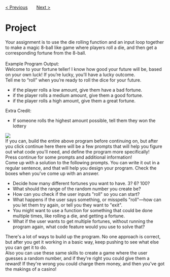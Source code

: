 <a href="/v4/Battle-Bots/Other-Abilities.md">&lt; Previous</a>
&nbsp;&nbsp;&nbsp;&nbsp;&nbsp;
<a href="/v4/Libraries/NumPy.md">Next &gt;</a>
<h1>Project</h1>
Your assignment is to use the die rolling function and an input loop together to make a magic 8-ball like game where players roll a die, and then get a corresponding fortune from the 8-ball.
<br><br>
Example Program Output:
<br>
Welcome to your fortune teller! I know how good your future will be, based on your own luck! If you’re lucky, you’ll have a lucky outcome. 
<br>
Tell me to “roll” when you’re ready to roll the dice for your future.
<ul>
  <li>if the player rolls a low amount, give them have a bad fortune.</li>
  <li>if the player rolls a medium amount, give them a good fortune.</li>
  <li>if the player rolls a high amount, give them a great fortune.</li>
</ul>
Extra Credit: 
<ul>
  <li>If someone rolls the highest amount possible, tell them they won the lottery</li>
</ul>
<img src="https://i.imgur.com/AKFqd3s.png">
<br>
If you can, build the entire above program before continuing on, but after you click continue here there will be a few prompts that will help you figure out what code you'll need, and define the program more specifically!
<br>
Press continue for some prompts and additional information!
<br>
Come up with a solution to the following prompts. You can write it out in a regular sentence, and that will help you design your program. Check the boxes when you've come up with an answer.
<ul>
  <li>Decide how many different fortunes you want to have. 3? 6? 100?</li>
  <li>What should the range of the random number you create be?</li>
  <li>How can you check if the user inputs "roll" so you can start?</li>
  <li>What happens if the user says something, or misspells "roll"—how can you let them try again, or tell you they want to "exit".</li>
  <li>You might want to use a function for something that could be done multiple times, like rolling a die, and getting a fortune.</li>
  <li>What if the user wants to get multiple fortunes, without running the program again, what code feature would you use to solve that?</li>
</ul>
There's a lot of ways to build up the program. No one approach is correct, but after you get it working in a basic way, keep pushing to see what else you can get it to do. 
<br>
Also you can use these same skills to create a game where the user guesses a random number, and if they're right you could give them a reward! If they're wrong you could charge them money, and then you've got the makings of a casino!
